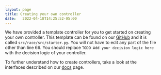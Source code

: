 ```yaml
---
layout: page
title: Creating your own controller
date:   2022-04-18T14:25:52-05:00
---
```


We have provided a template controller for you to get started on creating your own controller.
This template can be found on our [GitHub](https://github.com/PoPGRI/Race) and it is called `src/race/src/starter.py`.
You will not have to edit any part of the file other than line 66. You should replace `TODO Add your decision logic here` with the decision logic of your controller.

To further understand how to create controllers, take a look at the interfaces described on our [docs](https://popgri.github.io/Race/documentation/) page.
